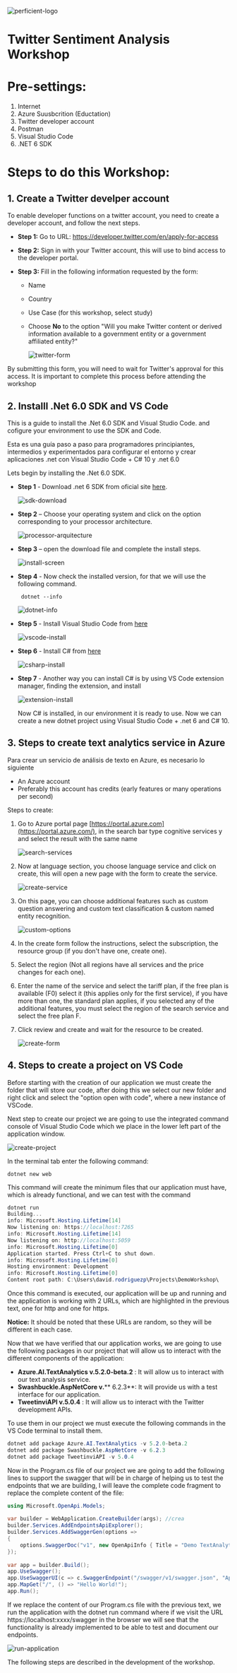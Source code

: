![perficient-logo](images/logo.jpg)

# **T**witter Sentiment Analysis Workshop

# Pre-settings:

1. Internet
2. Azure Suusbcrition (Eductation)
3. Twitter developer account
4. Postman
5. Visual Studio Code
6. .NET 6 SDK

# Steps to do this Workshop:

## 1. **Create a Twitter develper account**

To enable developer functions on a twitter account, you need to create a developer account, and follow the next steps.

- **Step 1:** Go to URL: https://developer.twitter.com/en/apply-for-access

- **Step 2:** Sign in with your Twitter account, this will use to bind access to the developer portal.

- **Step 3:** Fill in the following information requested by the form:

  - Name

  - Country

  - Use Case (for this workshop, select study)

  - Choose **No** to the option &quot;Will you make Twitter content or derived information available to a government entity or a government affiliated entity?&quot;

    ![twitter-form](images/twitterform.png)

By submitting this form, you will need to wait for Twitter's approval for this access. It is important to complete this process before attending the workshop

## 2. **Installl .Net 6.0 SDK and VS Code**

This is a guide to install the .Net 6.0 SDK and Visual Studio Code. and cofigure your environment to use the SDK and Code.

Esta es una guía paso a paso para programadores principiantes, intermedios y experimentados para configurar el entorno y crear aplicaciones .net con Visual Studio Code + C# 10 y .net 6.0

Lets begin by installing the .Net 6.0 SDK.

- **Step 1** - Download .net 6 SDK from oficial site [here](https://dotnet.microsoft.com/en-us/download).

    ![sdk-download](images/sdkdownload.png)

- **Step 2** – Choose your operating system and click on the option corresponding to your processor architecture.

    ![processor-arquitecture](images/processor-arquitecture.png)

- **Step 3** – open the download file and complete the install steps.

    ![install-screen](images/installscreen.png)

- **Step 4** - Now check the installed version, for that we will use the following command.
    
    ``` dotnet --info```
    
    ![dotnet-info](images/dotnetinfo.png)

- **Step 5** - Install Visual Studio Code from [here](https://code.visualstudio.com/download)

    ![vscode-install](images/vscodeinstall.png)


- **Step 6** - Install C# from [here](https://marketplace.visualstudio.com/items?itemName=ms-dotnettools.csharp)

    ![csharp-install](images/csharpinstall.png)


- **Step 7** - Another way you can install C# is by using VS Code extension manager, finding the extension, and install

    ![extension-install](images/extensioninstall.png)

    Now C# is installed, in our environment it is ready to use. Now we can create a new dotnet project using Visual Studio Code + .net 6 and C# 10.

## 3. **Steps to create text analytics service in Azure**

Para crear un servicio de análisis de texto en Azure, es necesario lo siguiente

- An Azure account
- Preferably this account has credits (early features or many operations per second)

Steps to create:

1. Go to Azure portal page [https://portal.azure.com](https://portal.azure.com/), in the search bar type cognitive services y and select the result with the same name

    ![search-services](images/searchservices.png)

2. Now at language section, you choose language service and click on create, this will open a new page with the form to create the service.

    ![create-service](images/createservice.png)

3. On this page, you can choose additional features such as custom question answering and custom text classification & custom named entity recognition. 
   
    ![custom-options](images/customoptions.png)

4. In the create form follow the instructions, select the subscription, the resource group (if you don't have one, create one).
5. Select the region (Not all regions have all services and the price changes for each one).
6. Enter the name of the service and select the tariff plan, if the free plan is available (F0) select it (this applies only for the first service), if you have more than one, the standard plan applies, if you selected any of the additional features, you must select the region of the search service and select the free plan F.
7. Click review and create and wait for the resource to be created.
   
   ![create-form](images/createform.png)

## 4. **Steps to create a project on VS Code**

Before starting with the creation of our application we must create the folder that will store our code, after doing this we select our new folder and right click and select the &quot;option open with code&quot;, where a new instance of VSCode.

Next step to create our project we are going to use the integrated command console of Visual Studio Code which we place in the lower left part of the application window.

![create-project](images/createproject.png)

In the terminal tab enter the following command:

```dotnet new web```

This command will create the minimum files that our application must have, which is already functional, and we can test with the command

```c# 
dotnet run
Building...
info: Microsoft.Hosting.Lifetime[14]
Now listening on: https://localhost:7265
info: Microsoft.Hosting.Lifetime[14]
Now listening on: http://localhost:5059
info: Microsoft.Hosting.Lifetime[0]
Application started. Press Ctrl+C to shut down.
info: Microsoft.Hosting.Lifetime[0]
Hosting environment: Development
info: Microsoft.Hosting.Lifetime[0]
Content root path: C:\Users\david.rodriguezp\Projects\DemoWorkshop\
```

Once this command is executed, our application will be up and running and the application is working with 2 URLs, which are highlighted in the previous text, one for http and one for https.

**Notice:** It should be noted that these URLs are random, so they will be different in each case.

Now that we have verified that our application works, we are going to use the following packages in our project that will allow us to interact with the different components of the application:

- **Azure.AI.TextAnalytics v.5.2.0-beta.2** : It will allow us to interact with our text analysis service.
- **Swashbuckle.AspNetCore v.**** 6.2.3**: It will provide us with a test interface for our application.
- **TweetinviAPI v.5.0.4** : It will allow us to interact with the Twitter development APIs.

To use them in our project we must execute the following commands in the VS Code terminal to install them.

```c#
dotnet add package Azure.AI.TextAnalytics -v 5.2.0-beta.2
dotnet add package Swashbuckle.AspNetCore -v 6.2.3
dotnet add package TweetinviAPI -v 5.0.4
```

Now in the Program.cs file of our project we are going to add the following lines to support the swagger that will be in charge of helping us to test the endpoints that we are building, I will leave the complete code fragment to replace the complete content of the file:

```c#    
using Microsoft.OpenApi.Models;
 
var builder = WebApplication.CreateBuilder(args); //crea 
builder.Services.AddEndpointsApiExplorer();
builder.Services.AddSwaggerGen(options =>
{
    options.SwaggerDoc("v1", new OpenApiInfo { Title = "Demo TextAnalytics Api", Version = "v1" });
});
 
var app = builder.Build();
app.UseSwagger();
app.UseSwaggerUI(c => c.SwaggerEndpoint("/swagger/v1/swagger.json", "Api v1"));
app.MapGet("/", () => "Hello World!");
app.Run();

```

If we replace the content of our Program.cs file with the previous text, we run the application with the dotnet run command where if we visit the URL https://localhost:xxxx/swagger in the browser we will see that the functionality is already implemented to be able to test and document our endpoints.

![run-application](images/runapplication.png)

The following steps are described in the development of the workshop.
